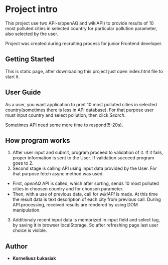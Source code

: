 # Project intro

This project use two API-s(openAQ and wikiAPI) to provide results of 10 most polluted cities in selected country for particular pollution parameter, also selected by the user.

Project was created during recruiting process for junior Frontend developer.

## Getting Started

This is static page, after downloading this project just open index.html file to start it.

## User Guide

As a user, you want application to print 10 most polluted cities in selected country(sometimes there is less in API database).
For that purpose user must input country and select pollution, then click *Search*.

Sometimes API need some more time to respond(5-20s).

## How program works

1. After user input and submit, program proceed to validation of it. If it fails,
proper information is sent to the User. If validation succeed program goes to 2.
2. Second stage is calling API using input data provided by the User. For that purpose fetch async method was used.
  - First, *openAQ* API is called, which after sorting, sends 10 most polluted cities in choosen country and for choosen      parameter.
  - Then, with a use of previous data, call for *wikiAPI* is made. At this time the result data is text
  description of each city from previous call.
During API processing, received results are rendered by using DOM manipulation.
3. Additionaly recent input data is memorized in input field and select tag, by saving it in browser localStorage. So after refreshing page last user choice is visible.

## Author


* **Korneliusz Łukasiak**
